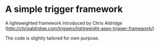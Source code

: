 # A simple trigger framework

A lightweighted framework introduced by Chris Aldridge (http://chrisaldridge.com/triggers/lightweight-apex-trigger-framework/)

The code is slightly tailored for own purpose.